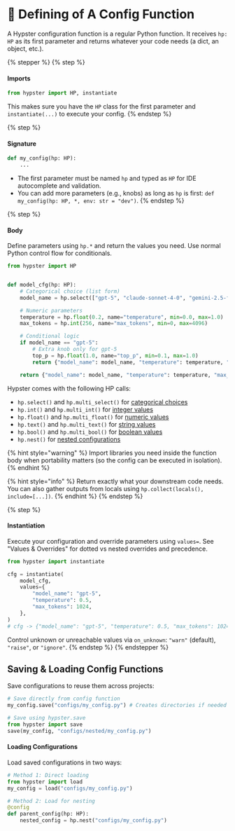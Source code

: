 # 🚀 Defining of A Config Function

A Hypster configuration function is a regular Python function. It receives `hp: HP` as its first parameter and returns whatever your code needs (a dict, an object, etc.).

{% stepper %}
{% step %}
#### Imports

```python
from hypster import HP, instantiate
```

This makes sure you have the `HP` class for the first parameter and `instantiate(...)` to execute your config.
{% endstep %}

{% step %}
#### Signature

```python
def my_config(hp: HP):
    ...
```

* The first parameter must be named `hp` and typed as `HP` for IDE autocomplete and validation.
* You can add more parameters (e.g., knobs) as long as `hp` is first: `def my_config(hp: HP, *, env: str = "dev")`.
{% endstep %}

{% step %}
#### Body

Define parameters using `hp.*` and return the values you need. Use normal Python control flow for conditionals.

```python
from hypster import HP


def model_cfg(hp: HP):
    # Categorical choice (list form)
    model_name = hp.select(["gpt-5", "claude-sonnet-4-0", "gemini-2.5-flash"], name="model_name")

    # Numeric parameters
    temperature = hp.float(0.2, name="temperature", min=0.0, max=1.0)
    max_tokens = hp.int(256, name="max_tokens", min=0, max=4096)

    # Conditional logic
    if model_name == "gpt-5":
        # Extra knob only for gpt-5
        top_p = hp.float(1.0, name="top_p", min=0.1, max=1.0)
        return {"model_name": model_name, "temperature": temperature, "max_tokens": max_tokens, "top_p": top_p}

    return {"model_name": model_name, "temperature": temperature, "max_tokens": max_tokens}
```

Hypster comes with the following HP calls:

* `hp.select()` and `hp.multi_select()` for [categorical choices](../in-depth/hp-call-types/select-and-multi-select.md)
* `hp.int()` and `hp.multi_int()` for [integer values](../in-depth/hp-call-types/int-and-multi-int.md)
* `hp.float()` and `hp.multi_float()` for [numeric values](../in-depth/hp-call-types/int-and-multi-int.md)
* `hp.text()` and `hp.multi_text()` for [string values](../in-depth/hp-call-types/text-and-multi-text.md)
* `hp.bool()` and `hp.multi_bool()` for [boolean values](../in-depth/hp-call-types/bool-and-multi-bool.md)
* `hp.nest()` for [nested configurations](../in-depth/nest.md)

{% hint style="warning" %}
Import libraries you need inside the function body when portability matters (so the config can be executed in isolation).
{% endhint %}

{% hint style="info" %}
Return exactly what your downstream code needs. You can also gather outputs from locals using `hp.collect(locals(), include=[...])`.
{% endhint %}
{% endstep %}

{% step %}
#### Instantiation

Execute your configuration and override parameters using `values=`. See "Values & Overrides" for dotted vs nested overrides and precedence.

```python
from hypster import instantiate

cfg = instantiate(
    model_cfg,
    values={
        "model_name": "gpt-5",
        "temperature": 0.5,
        "max_tokens": 1024,
    },
)
# cfg -> {"model_name": "gpt-5", "temperature": 0.5, "max_tokens": 1024}
```

Control unknown or unreachable values via `on_unknown`: `"warn"` (default), `"raise"`, or `"ignore"`.
{% endstep %}
{% endstepper %}

## Saving & Loading Config Functions

Save configurations to reuse them across projects:

```python
# Save directly from config function
my_config.save("configs/my_config.py") # Creates directories if needed

# Save using hypster.save
from hypster import save
save(my_config, "configs/nested/my_config.py")
```

#### Loading Configurations

Load saved configurations in two ways:

```python
# Method 1: Direct loading
from hypster import load
my_config = load("configs/my_config.py")

# Method 2: Load for nesting
@config
def parent_config(hp: HP):
    nested_config = hp.nest("configs/my_config.py")
```
